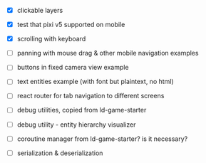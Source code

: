 

- [x] clickable layers
- [x] test that pixi v5 supported on mobile
- [x] scrolling with keyboard
- [ ] panning with mouse drag & other mobile navigation examples
- [ ] buttons in fixed camera view example
- [ ] text entities example (with font but plaintext, no html)
- [ ] react router for tab navigation to different screens
- [ ] debug utilities, copied from ld-game-starter
- [ ] debug utility - entity hierarchy visualizer
- [ ] coroutine manager from ld-game-starter? is it necessary?
- [ ] serialization & deserialization

